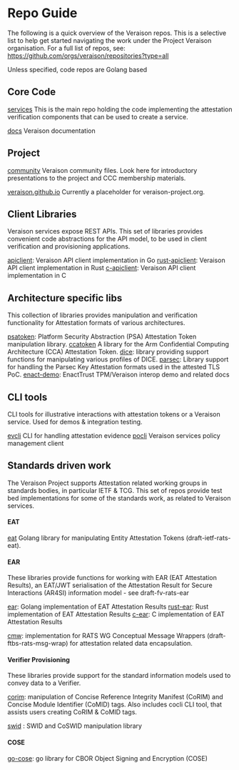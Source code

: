 # Repo Guide

The following is a quick overview of the Veraison repos. This is a selective list to help get started navigating the work under the Project Veraison organisation. For a full list of repos, see: https://github.com/orgs/veraison/repositories?type=all

Unless specified, code repos are Golang based

## Core Code

[services](https://github.com/veraison/services)
This is the main repo holding the code implementing the attestation verification components that can be used to create a service. 

[docs](https://github.com/veraison/docs)
Veraison documentation

## Project 
[community](https://github.com/veraison/community)
Veraison community files. Look here for introductory presentations to the project and CCC membership materials.

[veraison.github.io](https://github.com/veraison/veraison.github.io) 
Currently a placeholder for veraison-project.org.

## Client Libraries
Veraison services expose REST APIs. This set of libraries provides convenient code abstractions for the API model, to be used in client verification and provisioning applications.

[apiclient](https://github.com/veraison/apiclient): Veraison API client implementation in Go
[rust-apiclient](https://github.com/veraison/rust-apiclient): Veraison API client implementation in Rust
[c-apiclient](https://github.com/veraison/c-apiclient): Veraison API client implementation in C


## Architecture specific libs
This collection of libraries provides manipulation and verification functionality for Attestation formats of various architectures. 

[psatoken](https://github.com/veraison/psatoken): Platform Security Abstraction (PSA) Attestation Token manipulation library.
[ccatoken](https://github.com/veraison/ccatoken) 
A library for the Arm Confidential Computing Architecture (CCA) Attestation Token.
[dice](https://github.com/veraison/dice): library providing support functions for manipulating various profiles of DICE.
[parsec](https://github.com/veraison/parsec): Library support for handling the Parsec Key Attestation formats used in the attested TLS PoC.
[enact-demo](https://github.com/veraison/enact-demo): EnactTrust TPM/Veraison interop demo and related docs



## CLI tools 
CLI tools for illustrative interactions with attestation tokens or a Veraison service. Used for demos & integration testing.

[evcli](https://github.com/veraison/evcli) 
CLI for handling attestation evidence
[pocli]() 
Veraison services policy management client


## Standards driven work
The Veraison Project supports Attestation related working groups in standards bodies, in particular IETF & TCG. This set of repos provide test bed implementations for some of the standards work, as related to Veraison services.

#### EAT
[eat](https://github.com/veraison/eat) 
Golang library for manipulating Entity Attestation Tokens (draft-ietf-rats-eat).

#### EAR
These libraries provide functions for working with EAR (EAT Attestation Results), an EAT/JWT serialisation of the Attestation Result for Secure Interactions (AR4SI) information model - see draft-fv-rats-ear

[ear](https://github.com/veraison/ear): Golang implementation of EAT Attestation Results
[rust-ear](https://github.com/veraison/rust-ear): Rust implementation of EAT Attestation Results
[c-ear](https://github.com/veraison/ear): C implementation of EAT Attestation Results
 
[cmw](https://github.com/veraison/cmw): implementation for  RATS WG Conceptual Message Wrappers (draft-ftbs-rats-msg-wrap) for attestation related data encapsulation.

####  Verifier Provisioning 
These libraries provide support for the standard information models used to convey data to a Verifier.

[corim](https://github.com/veraison/corim): manipulation of Concise Reference Integrity Manifest (CoRIM) and Concise Module Identifier (CoMID) tags. Also includes cocli CLI tool, that assists users creating CoRIM & CoMID tags.

[swid](https://github.com/veraison/swid) : SWID and CoSWID manipulation library

#### COSE
[go-cose](https://github.com/veraison/go-cose): go library for CBOR Object Signing and Encryption (COSE)


